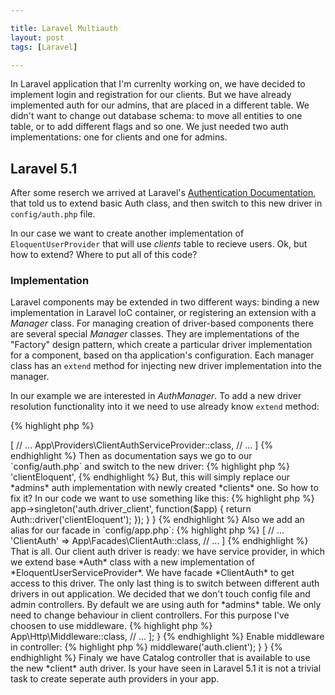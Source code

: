 ```yaml
---

title: Laravel Multiauth
layout: post
tags: [Laravel]

---
```


In Laravel application that I'm currenlty working on, we have decided to implement login and registration
for our clients. But we have already implemented auth for our admins, that are placed in a 
different table. We didn't want to change out database schema: to move all entities to one table, or
to add different flags and so one. We just needed two auth implementations: one for clients and one
for admins.

## Laravel 5.1

After some reserch we arrived at Laravel's <a href="https://laravel.com/docs/5.1/authentication#adding-custom-authentication-drivers" target="_blank">
Authentication Documentation</a>, that told us to extend basic Auth class, and then switch to this new driver in 
`config/auth.php` file. 

In our case we want to create another implementation of `EloquentUserProvider` that will use *clients* table to recieve users.
Ok, but how to extend? Where to put all of this code? 

### Implementation

Laravel components may be extended in two different ways: binding a new implementation in Laravel IoC container, or registering an 
extension with a *Manager* class. For managing creation of driver-based components there are several special *Manager* classes. They
are implementations of the "Factory" design pattern, which create a particular driver implementation for a component, based on 
tha application's configuration. 
Each manager class has an `extend` method for injecting new driver implementation into the manager.

In our example we are interested in *AuthManager*. To add a new driver resolution functionality into it we need to use already 
know `extend` method:

{% highlight php %}
<?php

Auth::extend('clientEloquent', function($app) {
   // We need to return here an implementation of Illuminate\Auth\UserProviderInterface 
});
{% endhighlight %}

In `extend` method we must return our new driver for *clients* table, let's name it *clientEloquent*. Now we should create
this driver. Driver implementation must implement *UserProviderInterface*, which is responsible for fetching *UserInterface* 
implementations out of a persistent storage system. In our case *UserInterface* implementations will be *Eloquent* models, and
we will use *EloquentUserProvider* as an implementation of *UserProviderInterface*.

{% highlight php %}
<?php

Auth::extend('clientEloquent', function($app) {
   $clientProvider = new EloquentUserProvider($app['hash'], Client::class);
   return new Guard($clientProvider, $app['session.store']);
});
{% endhighlight %}

*EloquentUserProvider* requires an instance of *HasherContract* for password cheking, and *Eloquent* model class. Then we wrap 
an instance of our provider into *Guard* class to use advantages such of methods as `check()`, `guest()`, `user()` and so one.

Ok, but where to put all of this code? Let's create a service provider for this purpose named "ClientAuthServiceProvider":

{% highlight php %}
<?php

namespace App\Providers;

use Auth;
use App\Client;
use Illuminate\Auth\Guard;
use Illuminate\Support\ServiceProvider;
use Illuminate\Auth\EloquentUserProvider;

class ClientAuthServiceProvider extends ServiceProvider {
    public function boot() {
        Auth::extend('clientEloquent', function($app) {
            $clientProvider = new EloquentUserProvider($app['hash'], Client::class);
            return new Guard($clientProvider, $app['session.store']);
        });
    }
}
{% endhighlight %}

Now to use this service provider, we must add it to our `config/app.php` file:

{% highlight php %}
<?php

'providers' => [
    // ... 
    App\Providers\ClientAuthServiceProvider::class,
    // ...
]

{% endhighlight %}

Then as documentation says we go to our `config/auth.php` and switch to the new driver:

{% highlight php %}
<?php

// ...
'driver' => 'clientEloquent',
{% endhighlight %}

But, this will simply replace our *admins* auth implementation with newly created *clients* one. So how to fix it?
In our code we want to use something like this:

{% highlight php %}
<?php

// Admin Controller code 
Auth::loginUsingId(1) // logins as entity from admins table

// Profile Controller code
ClientAuth::loginUsingId(1) // logins as entity form client table
{% endhighlight %}

Becouse we have both admin and client controllers in our application, we need a way to switch between auth drivers. So come
back to `config/auth.php` file and change `driver` back to *eloquent*. This driver will be used by default in admin controllers,
so there is no need to change their code. Our main goal is to add authentication to client controllers.

It seems that we need to create a seperate *ClientAuth* facade, which will call methods of our new *eloquentClient* auth driver. 

{% highlight php %}
<?php

namespace App\Facades;

use Illuminate\Support\Facades\Facade;

class ClientAuth extends Facade {
    protected static function getFacadeAccessor() 
    {
        return 'auth.driver_client';
    }
}
{% endhighlight %}

Then we must register `auth.driver_client` in the IoC container. Let's update our *ClientAuthServiceProvider*:

{% highlight php %}
<?php

namespace App\Providers;

use Auth;
use App\Client;
use Illuminate\Auth\Guard;
use Illuminate\Support\ServiceProvider;
use Illuminate\Auth\EloquentUserProvider;

class ClientAuthServiceProvider extends ServiceProvider {
    public function boot() {
        Auth::extend('clientEloquent', function($app) {
            $clientProvider = new EloquentUserProvider($app['hash'], Client::class);
            return new Guard($clientProvider, $app['session.store']);
        });
    }

    public function register(){
        $this->app->singleton('auth.driver_client', function($app) {
            return Auth::driver('clientEloquent');
        });
    }
}
{% endhighlight %}

Also we add an alias for our facade in `config/app.php`:

{% highlight php %}
<?php

'aliases' => [
    // ...
    'ClientAuth' => App\Facades\ClientAuth::class,
    // ...
]
{% endhighlight %}

That is all. Our client auth driver is ready: we have service provider, in which we extend base *Auth* class with a new 
implementation of *EloquentUserServiceProvider*. We have facade *ClientAuth* to get access to this driver. The only last thing is 
to switch between different auth drivers in out application. We decided that we don't touch config file and admin controllers. By 
default we are using auth for *admins* table. We only need to change behaviour in client controllers. For this purpose I've choosen 
to use middleware.

{% highlight php %}
<?php

namespace App\Http\Middleware;

use Closure;
use Config;

class ClientAuth {
    /**
    * Handle an incoming request.
    * 
    * @param  \Illuminate\Http\Request $request
    * @param  \Closure $next
    * @return mixed
    */
    public function hanlde($request, Closure $next) {
        Config::set('auth.driver', 'clientEloquent');

        return $next($request);
    }
}
{% endhighlight %}

Register *ClientAuth*  middleware in `Kernel.php` as *routeMiddleware*:

{% highlight php %}
<?php

namespace App\Http;

class Kernel extends HttpKernel {

    /**
     * The application's route middleware.
     *
     * @var array
     */
    protected $routeMiddleware = [
        // ...
        'auth.client' => App\Http\Middleware::class,
        // ...
    ];

}
{% endhighlight %}

Enable middleware in controller:

{% highlight php %}
<?php

namespace App\Http\Controllers\Site;

class CatalogController extends SiteBaseController
{
    public function __construct() {
        $this->middleware('auth.client');
    }
}
{% endhighlight %}

Finaly we have Catalog controller that is available to use the new *client* auth driver. Is your have seen in Laravel 5.1
it is not a trivial task to create seperate auth providers in your app. 

